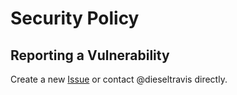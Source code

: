 # Security Policy

## Reporting a Vulnerability

Create a new [Issue](https://github.com/dieseltravis/aoc2023/issues) or contact @dieseltravis directly.
